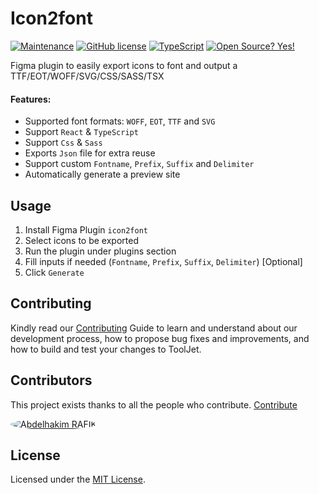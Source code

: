 # Icon2font

[![Maintenance](https://img.shields.io/badge/Maintained%3F-yes-green.svg)](https://github.com/abdelhakimrafik/icon2font/graphs/commit-activity)
[![GitHub license](https://img.shields.io/github/license/Naereen/StrapDown.js.svg)](https://github.com/abdelhakimrafik/icon2font/blob/master/LICENSE)
[![TypeScript](https://badgen.net/badge/icon/typescript?icon=typescript&label)](https://typescriptlang.org)
[![Open Source? Yes!](https://badgen.net/badge/Open%20Source%20%3F/Yes%21/blue?icon=github)](https://github.com/abdelhakimrafik/icon2font/)

Figma plugin to easily export icons to font and output a TTF/EOT/WOFF/SVG/CSS/SASS/TSX

#### Features:

- Supported font formats: `WOFF`, `EOT`, `TTF` and `SVG`
- Support `React` & `TypeScript`
- Support `Css` & `Sass`
- Exports `Json` file for extra reuse
- Support custom `Fontname`, `Prefix`, `Suffix` and `Delimiter`
- Automatically generate a preview site

## Usage

1. Install Figma Plugin `icon2font`
1. Select icons to be exported
1. Run the plugin under plugins section
1. Fill inputs if needed (`Fontname`, `Prefix`, `Suffix`, `Delimiter`) [Optional]
1. Click `Generate`

## Contributing

Kindly read our [Contributing](CONTRIBUTING.md) Guide to learn and understand about our development process,
how to propose bug fixes and improvements, and how to build and test your changes to ToolJet.

## Contributors

This project exists thanks to all the people who contribute. [Contribute](CONTRIBUTING.md)

<a href="https://github.com/abdelhakimrafik">
  <img style="border-radius:50%" title="Abdelhakim RAFIK" src="https://github.com/abdelhakimrafik.png?size=50">
</a>

## License

Licensed under the [MIT License](https://opensource.org/licenses/MIT).
